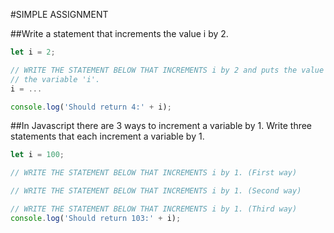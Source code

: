 #SIMPLE ASSIGNMENT
 
##Write a statement that increments the value i by 2.
```javascript
let i = 2;

// WRITE THE STATEMENT BELOW THAT INCREMENTS i by 2 and puts the value into
// the variable 'i'.
i = ...

console.log('Should return 4:' + i);
```

##In Javascript there are 3 ways to increment a variable by 1. Write three statements that each increment a variable by 1.
```javascript
let i = 100;

// WRITE THE STATEMENT BELOW THAT INCREMENTS i by 1. (First way)

// WRITE THE STATEMENT BELOW THAT INCREMENTS i by 1. (Second way)

// WRITE THE STATEMENT BELOW THAT INCREMENTS i by 1. (Third way)
console.log('Should return 103:' + i);
```
